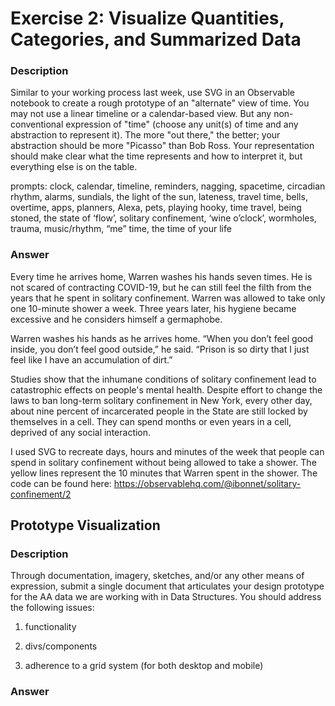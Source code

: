 # Exercise 2: Visualize Quantities, Categories, and Summarized Data

### Description

Similar to your working process last week, use SVG in an Observable notebook to create a rough prototype of an "alternate" view of time. You may not use a linear timeline or a calendar-based view. But any non-conventional expression of "time" (choose any unit(s) of time and any abstraction to represent it). The more "out there," the better; your abstraction should be more "Picasso" than Bob Ross. Your representation should make clear what the time represents and how to interpret it, but everything else is on the table. 

prompts: clock, calendar, timeline, reminders, nagging, spacetime, circadian rhythm, alarms, sundials, the light of the sun, lateness, travel time, bells, overtime, apps, planners, Alexa, pets, playing hooky, time travel, being stoned, the state of ‘flow’, solitary confinement, ‘wine o’clock’, wormholes, trauma, music/rhythm, “me” time, the time of your life

### Answer

Every time he arrives home, Warren washes his hands seven times. He is not scared of contracting COVID-19, but he can still feel the filth from the years that he spent in solitary confinement. Warren was allowed to take only one 10-minute shower a week. Three years later, his hygiene became excessive and he considers himself a germaphobe.

Warren washes his hands as he arrives home. “When you don’t feel good inside, you don’t feel good outside,” he said. “Prison is so dirty that I just feel like I have an accumulation of dirt.”

Studies show that the inhumane conditions of solitary confinement lead to catastrophic effects on people's mental health. Despite effort to change the laws to ban long-term solitary confinement in New York, every other day, about nine percent of incarcerated people in the State are still locked by themselves in a cell. They can spend months or even years in a cell, deprived of any social interaction.

I used SVG to recreate days, hours and minutes of the week that people can spend in solitary confinement without being allowed to take a shower. The yellow lines represent the 10 minutes that Warren spent in the shower. The code can be found here: https://observablehq.com/@ibonnet/solitary-confinement/2

## Prototype Visualization

### Description
	
Through documentation, imagery, sketches, and/or any other means of expression, submit a single document that articulates your design prototype for the AA data we are working with in Data Structures. You should address the following issues:

1. functionality

2. divs/components

3. adherence to a grid system (for both desktop and mobile)

### Answer
